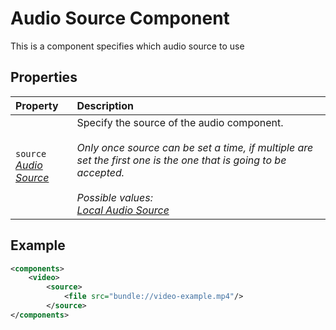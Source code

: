 # Audio Source Component

This is a component specifies which audio source to use


## Properties
| Property                                     | Description                                                                                                                                                                                                                                    |
| :------------------------------------------- | :--------------------------------------------------------------------------------------------------------------------------------------------------------------------------------------------------------------------------------------------- |
| `source` <br/> _‌[Audio Source](./Source.md)_ | Specify the source of the audio component. <br/><br/> _Only once source can be set a time, if multiple are set the first one is the one that is going to be accepted._ </br> </br>_Possible values: <br> [Local Audio Source](LocalSource.md)_ |

## Example
```xml
<components>
	<video>
		<source>
			<file src="bundle://video-example.mp4"/>
		</source>
</components>
```